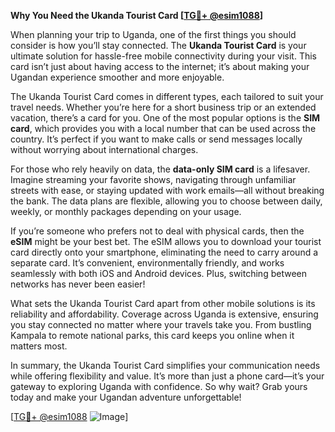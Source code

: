 **Why You Need the Ukanda Tourist Card [[TG💪+ @esim1088](https://t.me/s/esim1088)]**

When planning your trip to Uganda, one of the first things you should consider is how you’ll stay connected. The **Ukanda Tourist Card** is your ultimate solution for hassle-free mobile connectivity during your visit. This card isn’t just about having access to the internet; it’s about making your Ugandan experience smoother and more enjoyable.

The Ukanda Tourist Card comes in different types, each tailored to suit your travel needs. Whether you’re here for a short business trip or an extended vacation, there’s a card for you. One of the most popular options is the **SIM card**, which provides you with a local number that can be used across the country. It’s perfect if you want to make calls or send messages locally without worrying about international charges. 

For those who rely heavily on data, the **data-only SIM card** is a lifesaver. Imagine streaming your favorite shows, navigating through unfamiliar streets with ease, or staying updated with work emails—all without breaking the bank. The data plans are flexible, allowing you to choose between daily, weekly, or monthly packages depending on your usage.

If you’re someone who prefers not to deal with physical cards, then the **eSIM** might be your best bet. The eSIM allows you to download your tourist card directly onto your smartphone, eliminating the need to carry around a separate card. It’s convenient, environmentally friendly, and works seamlessly with both iOS and Android devices. Plus, switching between networks has never been easier!

What sets the Ukanda Tourist Card apart from other mobile solutions is its reliability and affordability. Coverage across Uganda is extensive, ensuring you stay connected no matter where your travels take you. From bustling Kampala to remote national parks, this card keeps you online when it matters most.

In summary, the Ukanda Tourist Card simplifies your communication needs while offering flexibility and value. It’s more than just a phone card—it’s your gateway to exploring Uganda with confidence. So why wait? Grab yours today and make your Ugandan adventure unforgettable! 

[[TG💪+ @esim1088](https://t.me/s/esim1088) ![Image](https://i.postimg.cc/Y0z9fWf4/image.png)]